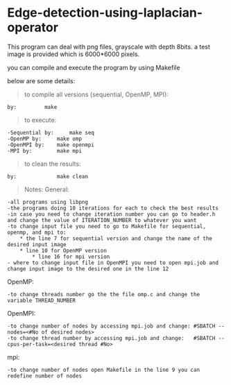 # Edge-detection-using-laplacian-operator
This program can deal with png files, grayscale with depth 8bits. a test image is provided which is 6000*6000 pixels.

you can compile and execute the program by using Makefile

below are some details:
> to compile all versions (sequential, OpenMP, MPI):

	by:	 		make
> to execute:

	-Sequential by: 	make seq
	-OpenMP by: 	make omp
	-OpenMPI by: 	make openmpi
	-MPI by: 		make mpi
> to clean the results:

	by: 			make clean
> Notes: 
General: 
	
	-all programs using libpng
	-the programs doing 10 iterations for each to check the best results
	-in case you need to change iteration number you can go to header.h and change the value of ITERATION_NUMBER to whatever you want
	-to change input file you need to go to Makefile for sequential, openmp, and mpi to:
		* the line 7 for sequential version and change the name of the desired input image
		* line 10 for OpenMP version
	        * line 16 for mpi version
	- where to change input file in OpenMPI you need to open mpi.job and change input image to the desired one in the line 12
OpenMP:

	-to change threads number go the the file omp.c and change the variable THREAD_NUMBER
OpenMPI:
	
	-to change number of nodes by accessing mpi.job and change:	#SBATCH --nodes=<#No of desired nodes>
	-to change thread number by accessing mpi.job and change:	#SBATCH --cpus-per-task=<desired thread #No>
mpi:

	-to change number of nodes open Makefile in the line 9 you can redefine number of nodes



